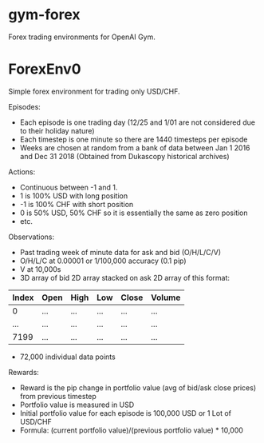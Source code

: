 # gym-forex
Forex trading environments for OpenAI Gym.

# ForexEnv0
Simple forex environment for trading only USD/CHF.

Episodes:

 - Each episode is one trading day (12/25 and 1/01 are not considered due to their holiday nature)
 - Each timestep is one minute so there are 1440 timesteps per episode
 - Weeks are chosen at random from a bank of data between Jan 1 2016 and Dec 31 2018 (Obtained from Dukascopy historical archives)

Actions:

 - Continuous between -1 and 1.
 - 1 is 100% USD with long position
 - -1 is 100% CHF with short position
 - 0 is 50% USD, 50% CHF so it is essentially the same as zero position
 - etc.
 
Observations:

 - Past trading week of minute data for ask and bid (O/H/L/C/V) 
 - O/H/L/C at 0.00001 or 1/100,000 accuracy (0.1 pip)
 - V at 10,000s
 - 3D array of bid 2D array stacked on ask 2D array of this format:

Index | Open | High | Low | Close | Volume 
------ | ------ | ------ | ------ | ------ | ------ 
0 | ... | ... | ... | ... | ... 
... | ... | ... | ... | ... | ... 
7199 | ... | ... | ... | ... | ... 

 - 72,000 individual data points
 
Rewards:

 - Reward is the pip change in portfolio value (avg of bid/ask close prices) from previous timestep
 - Portfolio value is measured in USD 
 - Initial portfolio value for each episode is 100,000 USD or 1 Lot of USD/CHF
 - Formula: (current portfolio value)/(previous portfolio value) * 10,000

 



